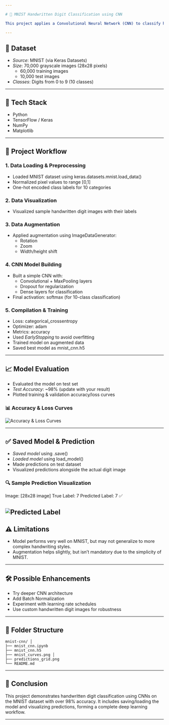 ```yaml
---

# 🔢 MNIST Handwritten Digit Classification using CNN

This project applies a Convolutional Neural Network (CNN) to classify handwritten digits (0–9) from the MNIST dataset. It covers the complete deep learning workflow: preprocessing, data augmentation, training, saving/loading the model, and visualizing predictions.

---
```


## 📂 Dataset

- *Source*: MNIST (via Keras Datasets)
- *Size*: 70,000 grayscale images (28x28 pixels)
  - 60,000 training images
  - 10,000 test images
- *Classes*: Digits from 0 to 9 (10 classes)

---

## 🧰 Tech Stack

- Python
- TensorFlow / Keras
- NumPy
- Matplotlib

---

## 🧠 Project Workflow

### 1. Data Loading & Preprocessing
- Loaded MNIST dataset using keras.datasets.mnist.load_data()
- Normalized pixel values to range [0,1]
- One-hot encoded class labels for 10 categories

### 2. Data Visualization
- Visualized sample handwritten digit images with their labels

### 3. Data Augmentation
- Applied augmentation using ImageDataGenerator:
  - Rotation
  - Zoom
  - Width/height shift

### 4. CNN Model Building
- Built a simple CNN with:
  - Convolutional + MaxPooling layers
  - Dropout for regularization
  - Dense layers for classification
- Final activation: softmax (for 10-class classification)

### 5. Compilation & Training
- Loss: categorical_crossentropy
- Optimizer: adam
- Metrics: accuracy
- Used *EarlyStopping* to avoid overfitting
- Trained model on augmented data
- Saved best model as mnist_cnn.h5

---

## 📈 Model Evaluation

- Evaluated the model on test set
- *Test Accuracy*: ~98% (update with your result)
- Plotted training & validation accuracy/loss curves

### 📊 Accuracy & Loss Curves

![Accuracy & Loss Curves]()

---

## ✅ Saved Model & Prediction

- *Saved model* using .save()  
- *Loaded model* using load_model()  
- Made predictions on test dataset  
- Visualized predictions alongside the actual digit image

### 🔍 Sample Prediction Visualization

Image: [28x28 image] True Label: 7
Predicted Label: 7 ✅

![Predicted Label]()
---

## ⚠️ Limitations

- Model performs very well on MNIST, but may not generalize to more complex handwriting styles.
- Augmentation helps slightly, but isn’t mandatory due to the simplicity of MNIST.

---

## 🛠️ Possible Enhancements

- Try deeper CNN architecture
- Add Batch Normalization
- Experiment with learning rate schedules
- Use custom handwritten digit images for robustness

---

## 📁 Folder Structure

```
mnist-cnn/ │
├── mnist_cnn.ipynb 
├── mnist_cnn.h5 
├── mnist_curves.png │
├── predictions_grid.png
└── README.md
```
---

## 🏁 Conclusion

This project demonstrates handwritten digit classification using CNNs on the MNIST dataset with over 98% accuracy. It includes saving/loading the model and visualizing predictions, forming a complete deep learning workflow.


---
